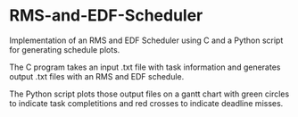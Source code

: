 # RMS-and-EDF-Scheduler
Implementation of an RMS and EDF Scheduler using C and a Python script for generating schedule plots.

The C program takes an input .txt file with task information and generates output .txt files with an RMS and EDF schedule.

The Python script plots those output files on a gantt chart with green circles to indicate task completitions and red crosses to indicate deadline misses.
